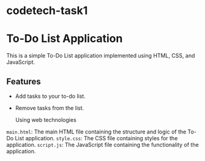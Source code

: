 # codetech-task1

# To-Do List Application

This is a simple To-Do List application implemented using HTML, CSS, and JavaScript.

## Features

- Add tasks to your to-do list.
- Remove tasks from the list.
  
  Using web technologies
  
 `main.html`: The main HTML file containing the structure and logic of the To-Do List application.
 `style.css`: The CSS file containing styles for the application.
 `script.js`: The JavaScript file containing the functionality of the application.

